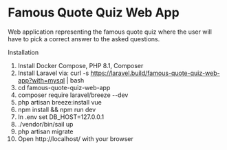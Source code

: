 # Famous Quote Quiz Web App
Web application representing the famous quote quiz where the user will have to pick a correct answer to the asked questions.

Installation
1. Install Docker Compose, PHP 8.1, Composer
2. Install Laravel via: curl -s https://laravel.build/famous-quote-quiz-web-app?with=mysql | bash
3. cd famous-quote-quiz-web-app
4. composer require laravel/breeze --dev
5. php artisan breeze:install vue
6. npm install && npm run dev
7. In .env set DB_HOST=127.0.0.1
9. ./vendor/bin/sail up
10. php artisan migrate
11. Open http://localhost/ with your browser

